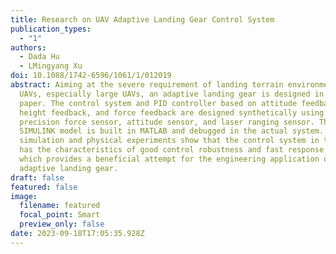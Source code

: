 ```yaml
---
title: Research on UAV Adaptive Landing Gear Control System
publication_types:
  - "1"
authors:
  - Dada Hu
  - LMingyang Xu
doi: 10.1088/1742-6596/1061/1/012019
abstract: Aiming at the severe requirement of landing terrain environment for
  UAVs, especially large UAVs, an adaptive landing gear is designed in this
  paper. The control system and PID controller based on attitude feedback,
  height feedback, and force feedback are designed synthetically using high
  precision force sensor, attitude sensor, and laser ranging sensor. The
  SIMULINK model is built in MATLAB and debugged in the actual system. The
  simulation and physical experiments show that the control system in this paper
  has the characteristics of good control robustness and fast response speed,
  which provides a beneficial attempt for the engineering application of
  adaptive landing gear.
draft: false
featured: false
image:
  filename: featured
  focal_point: Smart
  preview_only: false
date: 2023-09-18T17:05:35.928Z
---
```

